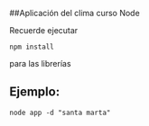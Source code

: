 ##Aplicación del clima curso Node

Recuerde ejecutar

```
npm install
```

para las librerías


## Ejemplo:
```
node app -d "santa marta"
```


